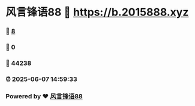 # 风言锋语88 :link: https://b.2015888.xyz 
### :page_facing_up: [8](https://b.2015888.xyz/tag.html) 
### :speech_balloon: 0 
### :hibiscus: 44238 
### :alarm_clock: 2025-06-07 14:59:33 
### Powered by :heart: [风言锋语88](https://2015888.xyz/wo)
